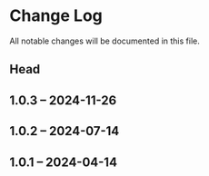 # Change Log

All notable changes will be documented in this file.

## Head

## 1.0.3 &ndash; 2024-11-26

## 1.0.2 &ndash; 2024-07-14

## 1.0.1 &ndash; 2024-04-14
